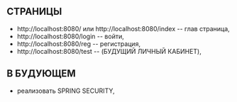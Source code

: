 
СТРАНИЦЫ
---------------------------------------------------------------------------------
- http://localhost:8080/  или  http://localhost:8080/index -- глав страница, 
- http://localhost:8080/login -- войти, 
- http://localhost:8080/reg -- регистрация, 
- http://localhost:8080/test -- (БУДУЩИЙ ЛИЧНЫЙ КАБИНЕТ),

В БУДУЮЩЕМ
----------------------------------------------------------------------------------
- реализовать SPRING SECURITY, 